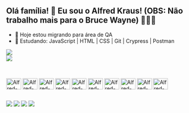 ## Olá família! 👋 Eu sou o Alfred Kraus! (OBS: Não trabalho mais para o Bruce Wayne) 🦹🏻🦇
- 🔭 Hoje estou migrando para área de QA
- 🌱 Estudando: JavaScript | HTML | CSS | Git | Crypress | Postman

![](https://github-readme-streak-stats.herokuapp.com/?user=alfredkraus-qa&theme=tokyonight&hide_border=false)<br/>
![](https://github-readme-stats.vercel.app/api/top-langs/?username=alfredkraus-qa&theme=tokyonight&hide_border=false&include_all_commits=false&count_private=false&layout=compact)

##

<div style="display: inline_block"><br>
  <img align="center" alt="Alfred-Js" height="30" width="40" src="https://cdn.jsdelivr.net/gh/devicons/devicon@latest/icons/javascript/javascript-original.svg">
  <img align="center" alt="Alfred-Node" height="30" width="40" src="https://cdn.jsdelivr.net/gh/devicons/devicon@latest/icons/nodejs/nodejs-original.svg">
  <img align="center" alt="Alfred-HTML" height="30" width="40" src="https://cdn.jsdelivr.net/gh/devicons/devicon@latest/icons/html5/html5-original.svg">
  <img align="center" alt="Alfred-CSS" height="30" width="40" src="https://cdn.jsdelivr.net/gh/devicons/devicon@latest/icons/css3/css3-original.svg">
  <img align="center" alt="Alfred-Git" height="30" width="40" src="https://cdn.jsdelivr.net/gh/devicons/devicon@latest/icons/git/git-original.svg">
  <img align="center" alt="Alfred-Cypress" height="30" width="40" src="https://cdn.jsdelivr.net/gh/devicons/devicon@latest/icons/cypressio/cypressio-original.svg">
  <img align="center" alt="Alfred-Jira" height="30" width="40" src="https://cdn.jsdelivr.net/gh/devicons/devicon@latest/icons/jira/jira-original.svg">
  <img align="center" alt="Alfred-Trello" height="30" width="40" src="https://cdn.jsdelivr.net/gh/devicons/devicon@latest/icons/trello/trello-original.svg">
  <img align="center" alt="Alfred-Figma" height="30" width="40" src="https://cdn.jsdelivr.net/gh/devicons/devicon@latest/icons/figma/figma-original.svg">
  <img align="center" alt="Alfred-Canva" height="30" width="40" src="https://cdn.jsdelivr.net/gh/devicons/devicon@latest/icons/canva/canva-original.svg">
</div>

##
 
<div> 
  <a href="https://www.linkedin.com/in/alfred-kraus/" target="_blank"><img src="https://img.shields.io/badge/-LinkedIn-%230077B5?style=for-the-badge&logo=linkedin&logoColor=white" target="_blank"></a> 
  <a href="https://discord.gg/7DUj2mFe" target="_blank"><img src="https://img.shields.io/badge/Discord-7289DA?style=for-the-badge&logo=discord&logoColor=white" target="_blank"></a> 
  <a href="https://instagram.com/alfred.kraus/" target="_blank"><img src="https://img.shields.io/badge/-Instagram-%23E4405F?style=for-the-badge&logo=instagram&logoColor=white" target="_blank"></a>
  <a href = "mailto:alfredbjj@gmail.com"><img src="https://img.shields.io/badge/-Gmail-%23333?style=for-the-badge&logo=gmail&logoColor=white" target="_blank"></a>  
</div>
